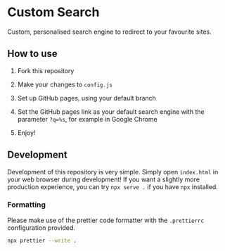 # Custom Search

Custom, personalised search engine to redirect to your favourite sites.

## How to use

1. Fork this repository

1. Make your changes to `config.js`

1. Set up GitHub pages, using your default branch

1. Set the GitHub pages link as your default search engine with the parameter `?q=%s`, for example in Google Chrome

1. Enjoy!

## Development

Development of this repository is very simple.
Simply open `index.html` in your web browser during development!
If you want a slightly more production experience, you can try `npx serve .` if you have `npx` installed.

### Formatting

Please make use of the prettier code formatter with the `.prettierrc` configuration provided.

```bash
npx prettier --write .
```
